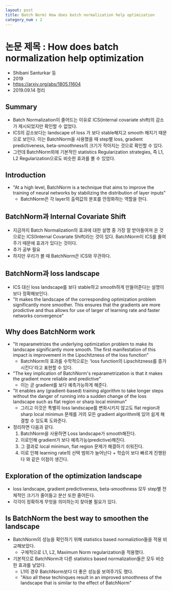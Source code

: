 ```yaml
---
layout: post
title: Batch Norm) How does batch normalization help optimization
category_num : 2
---
```


# 논문 제목 : How does batch normalization help optimization

- Shibani Santurkar 등
- 2019
- <https://arxiv.org/abs/1805.11604>
- 2019.09.14 정리

## Summary

- Batch Normalization이 줄어드는 이유로 ICS(internal covariate shift)의 감소가 제시되었지만 확인할 수 없었다.
- ICS의 감소보다는 landscape of loss 가 보다 stable해지고 smooth 해지기 때문으로 보인다. 이는 BatchNorm을 사용했을 때 step별 loss, gradient predictiveness, beta-smoothness의 크기가 작아지는 것으로 확인할 수 있다.
- 그런데 BatchNorm외에 기본적인 statistics Regularization strategies, 즉 L1, L2 Regularization으로도 비슷한 효과를 볼 수 있었다.

## Introduction

- "At a high level, BatchNorm is a technique that aims to improve the training of neural networks by stabilizing the distribution of layer inputs"
  - BatchNorm은 각 layer의 출력값의 분포를 안정화하는 역할을 한다.

## BatchNorm과 Internal Covariate Shift

- 지금까지 Batch Normalization의 효과에 대한 설명 중 가장 잘 받아들여져 온 것으로는 ICS(Internal Covariate Shift)라는 것이 있다. BatchNorm이 ICS를 줄여주기 때문에 효과가 있다는 것이다.
- 추가 공부 필요
- 하지만 우리가 볼 때 BatchNorm은 ICS와 무관하다.

## BatchNorm과 loss landscape

- ICS 대신 loss landscape를 보다 stable하고 smooth하게 만들어준다는 설명이 보다 정확해보인다.
- "It makes the landscape of the corresponding optimization problem significantly more smoother. This ensures that the gradients are more prodictive and thus allows for use of larger of learning rate and faster networks convergence"

## Why does BatchNorm work

- "It reparametrizes the underlying optimization problem to make its landscape significantly more smooth. The first manifestation of this impact is improvement in the Lipschitzness of the loss function"
  - BatchNorm의 효과를 수학적으로는 'loss function의 Lipschitzness를 증가시킨다'라고 표현할 수 있다.
- "The key implication of BatchNorm's reparametrization is that it makes the gradient more reliable and predictive"
  - 이는 곧 gradient를 보다 예측가능하게 해준다.
- "It enables any (gradient-based) training algorithm to take longer steps without the danger of running into a sudden change of the loss landscape such as flat region or sharp local minimun"
  - 그리고 이것은 특별히 loss landscape를 변화시키지 않고도 flat region과 sharp local minimun 문제를 거의 모든 gradient algorithm에 있어 쉽게 해결할 수 있도록 도와준다.
- 정리하면 다음과 같다.
    1. BatchNorm을 사용하면 Loss landscape가 smooth해진다.
    2. 이로인해 gradient가 보다 예측가능(predictive)해진다.
    3. 그 결과로 local minimun, flat region 문제가 해결하기 쉬워진다.
    4. 이로 인해 learning rate의 선택 범위가 늘어난다 + 학습이 보다 빠르게 진행된다 와 같은 이점이 생긴다.

## Exploration of the optimization landscape

- loss landscape, gradient predictiveness, beta-smoothness 모두 step별 전체적인 크기가 줄어들고 분산 또한 줄어든다.
- 각각이 정확하게 무엇을 의미하는지 찾아볼 필요가 있다.

## Is BatchNorm the best way to smoothen the landscape

- BatchNorm의 성능을 확인하기 위해 statistics based normaliztion들을 적용 비교해보았다.
  - 구체적으로 L1, L2, Maximum Norm regularization을 적용했다.
- 기본적으로 BatchNorm과 다른 statistics based normalization들은 모두 비슷한 효과를 낳았다.
  - L1의 경우 BatchNorm보다 더 좋은 성능을 보여주기도 했다.
  - "Also all these techinques result in an improved smoothness of the landscape that is similar to the effect of BatchNorm"
